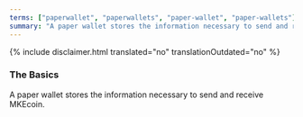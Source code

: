 ```yaml
---
terms: ["paperwallet", "paperwallets", "paper-wallet", "paper-wallets"]
summary: "A paper wallet stores the information necessary to send and receive MKEcoin"
---
```


{% include disclaimer.html translated="no" translationOutdated="no" %}
### The Basics

A paper wallet stores the information necessary to send and receive MKEcoin.
